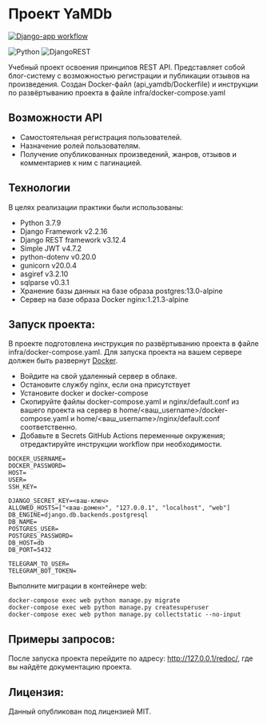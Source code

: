 # Проект YaMDb
[![Django-app workflow](https://github.com/Kroks4502/yamdb_final/actions/workflows/yamdb_workflow.yml/badge.svg)](https://github.com/Kroks4502/yamdb_final/actions/workflows/yamdb_workflow.yml)

![Python](https://img.shields.io/badge/python-3670A0?style=for-the-badge&logo=python&logoColor=ffdd54)
![DjangoREST](https://img.shields.io/badge/DJANGO-REST-ff1709?style=for-the-badge&logo=django&logoColor=white&color=ff1709&labelColor=gray)

Учебный проект освоения принципов REST API. Представляет собой блог-систему
с возможностью регистрации и публикации отзывов на произведения. Создан Docker-файл (api_yamdb/Dockerfile) и 
инструкции по развёртыванию проекта в файле infra/docker-compose.yaml

## Возможности API
- Самостоятельная регистрация пользователей.
- Назначение ролей пользователям.
- Получение опубликованных произведений, жанров, отзывов и комментариев к ним с пагинацией.

## Технологии
В целях реализации практики были использованы:
- Python 3.7.9
- Django Framework v2.2.16
- Django REST framework v3.12.4
- Simple JWT v4.7.2
- python-dotenv v0.20.0
- gunicorn v20.0.4
- asgiref v3.2.10
- sqlparse v0.3.1
- Хранение базы данных на базе образа postgres:13.0-alpine
- Сервер на базе образа Docker nginx:1.21.3-alpine

## Запуск проекта:

В проекте подготовлена инструкция по развёртыванию проекта в файле infra/docker-compose.yaml. 
Для запуска проекта на вашем сервере должен быть развернут [Docker](https://www.docker.com/).

- Войдите на свой удаленный сервер в облаке.
- Остановите службу nginx, если она присутствует
- Установите docker и docker-compose
- Скопируйте файлы docker-compose.yaml и nginx/default.conf из вашего проекта на сервер в home/<ваш_username>/docker-compose.yaml и home/<ваш_username>/nginx/default.conf соответственно.
- Добавьте в Secrets GitHub Actions переменные окружения; отредактируйте инструкции workflow при необходимости.

```
DOCKER_USERNAME=
DOCKER_PASSWORD=
HOST=
USER=
SSH_KEY=

DJANGO_SECRET_KEY=<ваш-ключ>
ALLOWED_HOSTS=["<ваш-домен>", "127.0.0.1", "localhost", "web"]
DB_ENGINE=django.db.backends.postgresql
DB_NAME=
POSTGRES_USER=
POSTGRES_PASSWORD=
DB_HOST=db
DB_PORT=5432

TELEGRAM_TO_USER=
TELEGRAM_BOT_TOKEN=
```

Выполните миграции в контейнере web:

```
docker-compose exec web python manage.py migrate
docker-compose exec web python manage.py createsuperuser
docker-compose exec web python manage.py collectstatic --no-input
```

## Примеры запросов:

После запуска проекта перейдите по адресу: http://127.0.0.1/redoc/, где вы найдёте документацию проекта.

## Лицензия:

Данный опубликован под лицензией MIT.
